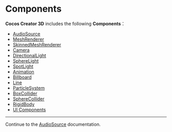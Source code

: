 # Components

__Cocos Creator 3D__ includes the following __Components__：

- [AudioSource](../../audio-system/overview.md)
- [MeshRenderer](../../engine/renderable/model-component.md)
- [SkinnedMeshRenderer](../../engine/animation/skeletal-animation.md)
- [Camera](camera-component.md)
- [DirectionalLight](../../concepts/scene/light/dir-light.md)
- [SphereLight](../../concepts/scene/light/sphere-light.md)
- [SpotLight](../../concepts/scene/light/spot-light.md)
- [Animation](../../engine/animation/animation-component.md)
- [Billboard](../../particle-system/billboard-component.md)
- [Line](../../particle-system/line-component.md)
- [ParticleSystem](../../particle-system/main-module.md)
- [BoxCollider](../../physics/physics-component.md#boxcollidercomponent)
- [SphereCollider](../../physics/physics-component.md#spherecollidercomponent)
- [RigidBody](../../physics/physics-component.md#RigidBody)
- [UI Components](../../ui-system/components/editor/index.md)

---

Continue to the [AudioSource](../../audio-system/overview.md) documentation.
